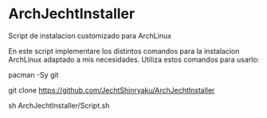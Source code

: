 # ArchJechtInstaller
Script de instalacion customizado para ArchLinux

En este script implementare los distintos comandos para la instalacion ArchLinux adaptado a mis necesidades.
Utiliza estos comandos para usarlo:

pacman -Sy git

git clone https://github.com/JechtShinryaku/ArchJechtInstaller

sh ArchJechtInstaller/Script.sh
